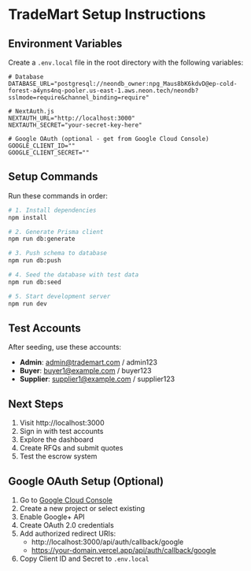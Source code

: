 # TradeMart Setup Instructions

## Environment Variables

Create a `.env.local` file in the root directory with the following variables:

```env
# Database
DATABASE_URL="postgresql://neondb_owner:npg_Maus8bK6kdvD@ep-cold-forest-a4yns4nq-pooler.us-east-1.aws.neon.tech/neondb?sslmode=require&channel_binding=require"

# NextAuth.js
NEXTAUTH_URL="http://localhost:3000"
NEXTAUTH_SECRET="your-secret-key-here"

# Google OAuth (optional - get from Google Cloud Console)
GOOGLE_CLIENT_ID=""
GOOGLE_CLIENT_SECRET=""
```

## Setup Commands

Run these commands in order:

```bash
# 1. Install dependencies
npm install

# 2. Generate Prisma client
npm run db:generate

# 3. Push schema to database
npm run db:push

# 4. Seed the database with test data
npm run db:seed

# 5. Start development server
npm run dev
```

## Test Accounts

After seeding, use these accounts:

- **Admin**: admin@trademart.com / admin123
- **Buyer**: buyer1@example.com / buyer123
- **Supplier**: supplier1@example.com / supplier123

## Next Steps

1. Visit http://localhost:3000
2. Sign in with test accounts
3. Explore the dashboard
4. Create RFQs and submit quotes
5. Test the escrow system

## Google OAuth Setup (Optional)

1. Go to [Google Cloud Console](https://console.cloud.google.com/)
2. Create a new project or select existing
3. Enable Google+ API
4. Create OAuth 2.0 credentials
5. Add authorized redirect URIs:
   - http://localhost:3000/api/auth/callback/google
   - https://your-domain.vercel.app/api/auth/callback/google
6. Copy Client ID and Secret to `.env.local`
